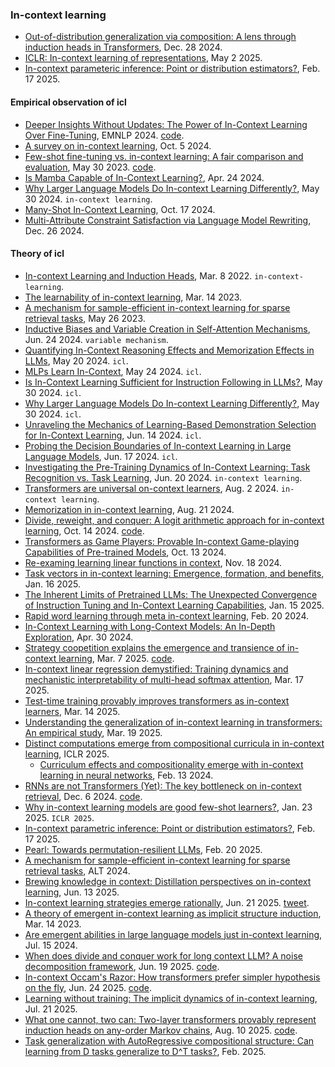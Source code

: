 
### In-context learning

- [Out-of-distribution generalization via composition: A lens through induction heads in Transformers](https://arxiv.org/abs/2408.09503), Dec. 28 2024.
- [ICLR: In-context learning of representations](https://arxiv.org/pdf/2501.00070), May 2 2025.
- [In-context parameteric inference: Point or distribution estimators?](https://arxiv.org/pdf/2502.11617), Feb. 17 2025.

#### Empirical observation of icl

- [Deeper Insights Without Updates: The Power of In-Context Learning Over Fine-Tuning](https://aclanthology.org/2024.findings-emnlp.239.pdf), EMNLP 2024. [code](https://github.com/MikaStars39/ICLvsFinetune).
- [A survey on in-context learning](https://arxiv.org/pdf/2301.00234), Oct. 5 2024.
- [Few-shot fine-tuning vs. in-context learning: A fair comparison and evaluation](https://arxiv.org/pdf/2305.16938), May 30 2023. [code](https://github.com/uds-lsv/llmft).
- [Is Mamba Capable of In-Context Learning?](https://arxiv.org/pdf/2402.03170v2), Apr. 24 2024.
- [Why Larger Language Models Do In-context Learning Differently?](https://arxiv.org/pdf/2405.19592), May 30 2024. `in-context learning`.
- [Many-Shot In-Context Learning](https://arxiv.org/pdf/2404.11018), Oct. 17 2024.
- [Multi-Attribute Constraint Satisfaction via Language Model Rewriting](https://arxiv.org/abs/2412.19198), Dec. 26 2024.

#### Theory of icl

- [In-context Learning and Induction Heads](https://arxiv.org/pdf/2209.11895), Mar. 8 2022. `in-context-learning`.
- [The learnability of in-context learning](https://arxiv.org/pdf/2303.07895), Mar. 14 2023.
- [A mechanism for sample-efficient in-context learning for sparse retrieval tasks](https://arxiv.org/pdf/2305.17040), May 26 2023.
- [Inductive Biases and Variable Creation in Self-Attention Mechanisms](https://arxiv.org/pdf/2110.10090), Jun. 24 2024. `variable mechanism`.
- [Quantifying In-Context Reasoning Effects and Memorization Effects in LLMs](https://arxiv.org/pdf/2405.11880), May 20 2024. `icl`.
- [MLPs Learn In-Context](https://arxiv.org/pdf/2405.15618), May 24 2024. `icl`.
- [Is In-Context Learning Sufficient for Instruction Following in LLMs?](https://arxiv.org/pdf/2405.19874), May 30 2024. `icl`.
- [Why Larger Language Models Do In-context Learning Differently?](https://arxiv.org/pdf/2405.19592), May 30 2024. `icl`.
- [Unraveling the Mechanics of Learning-Based Demonstration Selection for In-Context Learning](https://arxiv.org/pdf/2406.11890), Jun. 14 2024. `icl`.
- [Probing the Decision Boundaries of In-context Learning in Large Language Models](https://arxiv.org/pdf/2406.11233), Jun. 17 2024. `icl`.
- [Investigating the Pre-Training Dynamics of In-Context Learning: Task Recognition vs. Task Learning](https://arxiv.org/pdf/2406.14022), Jun. 20 2024. `in-context learning`.
- [Transformers are universal on-context learners](https://arxiv.org/pdf/2408.01367), Aug. 2 2024. `in-context learning`.
- [Memorization in in-context learning](https://arxiv.org/pdf/2408.11546), Aug. 21 2024.
- [Divide, reweight, and conquer: A logit arithmetic approach for in-context learning](https://arxiv.org/pdf/2410.10074), Oct. 14 2024. [code](https://github.com/Chengsong-Huang/LARA).
- [Transformers as Game Players: Provable In-context Game-playing Capabilities of Pre-trained Models](https://arxiv.org/pdf/2410.09701), Oct. 13 2024.
- [Re-examing learning linear functions in context](https://arxiv.org/pdf/2411.11465), Nov. 18 2024.
- [Task vectors in in-context learning: Emergence, formation, and benefits](https://arxiv.org/pdf/2501.09240), Jan. 16 2025.
- [The Inherent Limits of Pretrained LLMs: The Unexpected Convergence of Instruction Tuning and In-Context Learning Capabilities](https://arxiv.org/pdf/2501.08716), Jan. 15 2025.
- [Rapid word learning through meta in-context learning](https://arxiv.org/pdf/2502.14791), Feb. 20 2024.
- [In-Context Learning with Long-Context Models: An In-Depth Exploration](https://arxiv.org/abs/2405.00200), Apr. 30 2024.
- [Strategy coopetition explains the emergence and transience of in-context learning](https://arxiv.org/pdf/2503.05631), Mar. 7 2025. [code](https://github.com/aadityasingh/icl-dynamics).
- [In-context linear regression demystified: Training dynamics and mechanistic interpretability of multi-head softmax attention](https://arxiv.org/pdf/2503.12734), Mar. 17 2025.
- [Test-time training provably improves transformers as in-context learners](https://arxiv.org/pdf/2503.11842), Mar. 14 2025.
- [Understanding the generalization of in-context learning in transformers: An empirical study](https://arxiv.org/pdf/2503.15579), Mar. 19 2025.
- [Distinct computations emerge from compositional curricula in in-context learning](https://openreview.net/pdf?id=oo5TNikeJl), ICLR 2025.
  - [Curriculum effects and compositionality emerge with in-context learning in neural networks](https://arxiv.org/abs/2402.08674), Feb. 13 2024.
- [RNNs are not Transformers (Yet): The key bottleneck on in-context retrieval](https://arxiv.org/pdf/2402.18510), Dec. 6 2024. [code](https://arxiv.org/pdf/2402.18510).
- [Why in-context learning models are good few-shot learners?](https://openreview.net/forum?id=iLUcsecZJp), Jan. 23 2025. `ICLR 2025`.
- [In-context parametric inference: Point or distribution estimators?](https://arxiv.org/pdf/2502.11617), Feb. 17 2025.
- [Pearl: Towards permutation-resilient LLMs](https://arxiv.org/pdf/2502.14628), Feb. 20 2025.
- [A mechanism for sample-efficient in-context learning for sparse retrieval tasks](https://proceedings.mlr.press/v237/abernethy24a/abernethy24a.pdf), ALT 2024.
- [Brewing knowledge in context: Distillation perspectives on in-context learning](https://arxiv.org/pdf/2506.11516), Jun. 13 2025.
- [In-context learning strategies emerge rationally](https://arxiv.org/abs/2506.17859), Jun. 21 2025. [tweet](https://x.com/EkdeepL/status/1938777753064776060).
- [A theory of emergent in-context learning as implicit structure induction](https://arxiv.org/pdf/2303.07971), Mar. 14 2023.
- [Are emergent abilities in large language models just in-context learning](https://arxiv.org/pdf/2309.01809), Jul. 15 2024.
- [When does divide and conquer work for long context LLM? A noise decomposition framework](https://arxiv.org/pdf/2506.16411), Jun. 19 2025. [code](https://github.com/NehzUx/DivideConquerAgents).
- [In-context Occam's Razor: How transformers prefer simpler hypothesis on the fly](https://arxiv.org/pdf/2506.19351), Jun. 24 2025. [code](https://github.com/puneesh00/ICL-Bayes-Occam).
- [Learning without training: The implicit dynamics of in-context learning](https://arxiv.org/pdf/2507.16003), Jul. 21 2025.
- [What one cannot, two can: Two-layer transformers provably represent induction heads on any-order Markov chains](https://arxiv.org/pdf/2508.07208), Aug. 10 2025. [code](https://anonymous.4open.science/r/markov-llm-depth-icl-63F0/README.md).
- [Task generalization with AutoRegressive compositional structure: Can learning from D tasks generalize to D^T tasks?](https://arxiv.org/pdf/2502.08991),  Feb. 2025.




